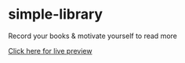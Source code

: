 # simple-library
Record your books &amp; motivate yourself to read more

[Click here for live preview](https://bahaungor.github.io/simple-library/)
